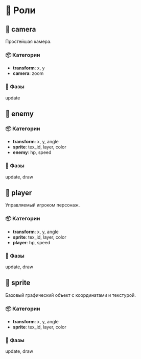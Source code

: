 # 📘 Роли

## 🔹 camera

Простейшая камера.

### 📦 Категории
- **transform**: x, y
- **camera**: zoom

### 🔧 Фазы
update

## 🔹 enemy

### 📦 Категории
- **transform**: x, y, angle
- **sprite**: tex_id, layer, color
- **enemy**: hp, speed

### 🔧 Фазы
update, draw

## 🔹 player

Управляемый игроком персонаж.

### 📦 Категории
- **transform**: x, y, angle
- **sprite**: tex_id, layer, color
- **player**: hp, speed

### 🔧 Фазы
update, draw

## 🔹 sprite

Базовый графический объект с координатами и текстурой.

### 📦 Категории
- **transform**: x, y, angle
- **sprite**: tex_id, layer, color

### 🔧 Фазы
update, draw
